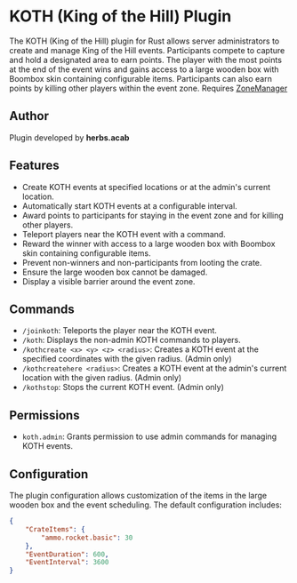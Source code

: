 # KOTH (King of the Hill) Plugin

The KOTH (King of the Hill) plugin for Rust allows server administrators to create and manage King of the Hill events. Participants compete to capture and hold a designated area to earn points. The player with the most points at the end of the event wins and gains access to a large wooden box with Boombox skin containing configurable items. Participants can also earn points by killing other players within the event zone. Requires [ZoneManager](https://umod.org/plugins/zone-manager)

## Author
Plugin developed by **herbs.acab**

## Features

- Create KOTH events at specified locations or at the admin's current location.
- Automatically start KOTH events at a configurable interval.
- Award points to participants for staying in the event zone and for killing other players.
- Teleport players near the KOTH event with a command.
- Reward the winner with access to a large wooden box with Boombox skin containing configurable items.
- Prevent non-winners and non-participants from looting the crate.
- Ensure the large wooden box cannot be damaged.
- Display a visible barrier around the event zone.

## Commands

- `/joinkoth`: Teleports the player near the KOTH event.
- `/koth`: Displays the non-admin KOTH commands to players.
- `/kothcreate <x> <y> <z> <radius>`: Creates a KOTH event at the specified coordinates with the given radius. (Admin only)
- `/kothcreatehere <radius>`: Creates a KOTH event at the admin's current location with the given radius. (Admin only)
- `/kothstop`: Stops the current KOTH event. (Admin only)

## Permissions

- `koth.admin`: Grants permission to use admin commands for managing KOTH events.

## Configuration

The plugin configuration allows customization of the items in the large wooden box and the event scheduling. The default configuration includes:

```json
{
    "CrateItems": {
        "ammo.rocket.basic": 30
    },
    "EventDuration": 600,
    "EventInterval": 3600
}
